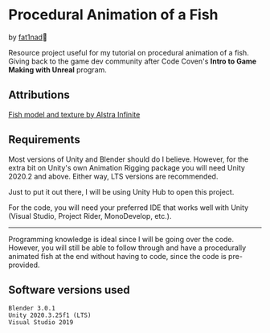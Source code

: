 # Procedural Animation of a Fish
by [fat1nad](https://github.com/fat1nad)🖤 

Resource project useful for my tutorial on procedural animation of a fish. Giving back to the game dev community after Code Coven's **Intro to Game Making with Unreal** program.

## Attributions
[Fish model and texture by Alstra Infinite](https://alstrainfinite.itch.io/fish)

## Requirements
Most versions of Unity and Blender should do I believe. However, for the extra bit on Unity's own Animation Rigging package you will need Unity 2020.2 and above. Either way, LTS versions are recommended.

Just to put it out there, I will be using Unity Hub to open this project.

For the code, you will need your preferred IDE that works well with Unity (Visual Studio, Project Rider, MonoDevelop, etc.).

___

Programming knowledge is ideal since I will be going over the code. However, you will still be able to follow through and have a procedurally animated fish at the end without having to code, since the code is pre-provided.

## Software versions used

    Blender 3.0.1
    Unity 2020.3.25f1 (LTS)
    Visual Studio 2019
